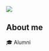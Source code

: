 <img src="https://capsule-render.vercel.app/api?type=wave&color=auto&height=200&section=header&text=Hi👋%20I'mHanmoon&fontSize=50" />
<br>

## About me
🎓  Alumni

